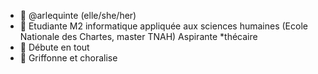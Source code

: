 - 👋 @arlequinte (elle/she/her)
- 👀 Etudiante M2 informatique appliquée aux sciences humaines (Ecole Nationale des Chartes, master TNAH) Aspirante *thécaire
- 🌱 Débute en tout
- 💞️ Griffonne et choralise
